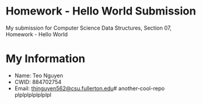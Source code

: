 # Homework - Hello World Submission

My submission for Computer Science Data Structures, Section 07, Homework - Hello World

# My Information
* Name: Teo Nguyen
* CWID: 884702754
* Email: thinguyen562@csu.fullerton.edu# another-cool-repo
plplplplplplplpl
